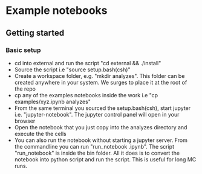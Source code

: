 # Example notebooks

## Getting started

### Basic setup

- cd into external and run the script "cd external && ./install"
- Source the script i.e  "source setup.bash(csh)"
- Create a workspace folder, e.g. "mkdir analyzes". This folder can be 
  created anywhere in your system. We surges to place it at the root of the repo
- cp any of the examples notebooks inside the work i.e "cp examples/xyz.ipynb analyzes"
- From the same terminal you sourced the setup.bash(csh), start jupyter
  i.e. "jupyter-notebook". The jupyter control panel will open in your browser
- Open the notebook that you just copy into the analyzes directory and execute the
  the cells
- You can also run the notebook without starting a jupyter server. From the commandline 
  you can run "run_notebook <name-of-notebook>.ipynb".  The script "run_notebook" 
  is inside the bin folder. All it does is to convert the notebook into python 
  script and run the script. This is useful for long MC runs.




